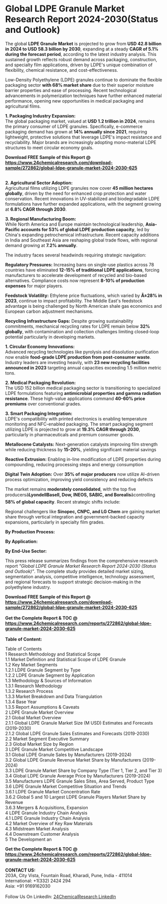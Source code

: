 <h1>Global LDPE Granule Market Research Report 2024-2030(Status and Outlook)</h1><p>The global <strong>LDPE Granule Market</strong> is projected to grow from <strong>USD 42.8 billion in 2024 to USD 58.3 billion by 2030</strong>, expanding at a steady <strong>CAGR of 5.1% during the forecast period</strong>, according to the latest industry analysis. This sustained growth reflects robust demand across packaging, construction, and specialty film applications, driven by LDPE's unique combination of flexibility, chemical resistance, and cost-effectiveness.</p><p>Low-Density Polyethylene (LDPE) granules continue to dominate the flexible packaging sector <strong>with 68% market share</strong> due to their superior moisture barrier properties and ease of processing. Recent technological advancements in polymerization techniques have further enhanced material performance, opening new opportunities in medical packaging and agricultural films.</p><p><strong>1. Packaging Industry Expansion:</strong><br>
The global packaging market, valued at <strong>USD 1.2 trillion in 2024</strong>, remains the primary consumer of LDPE granules. Specifically, e-commerce packaging demand has grown at <strong>14% annually since 2021</strong>, requiring lightweight, protective solutions that leverage LDPE's impact resistance and recyclability. Major brands are increasingly adopting mono-material LDPE structures to meet circular economy goals.</p><div><b>Download FREE Sample of this Report @ 
            <a href="https://www.24chemicalresearch.com/download-sample/272862/global-ldpe-granule-market-2024-2030-625">
            https://www.24chemicalresearch.com/download-sample/272862/global-ldpe-granule-market-2024-2030-625</a></b></div><br><p><strong>2. Agricultural Sector Adoption:</strong><br>
Agricultural films utilizing LDPE granules now cover <strong>45 million hectares globally</strong>, driven by the need for enhanced crop protection and water conservation. Recent innovations in UV-stabilized and biodegradable LDPE formulations have further expanded applications, with the segment growing at <strong>6.8% CAGR through 2030</strong>.</p><p><strong>3. Regional Manufacturing Boom:</strong><br>
While North America and Europe maintain technological leadership, <strong>Asia-Pacific accounts for 53% of global LDPE production capacity</strong>, led by China's expanding petrochemical infrastructure. Recent capacity additions in India and Southeast Asia are reshaping global trade flows, with regional demand growing at <strong>7.2% annually</strong>.</p><p>The industry faces several headwinds requiring strategic navigation:</p><p><strong>Regulatory Pressures:</strong> Increasing bans on single-use plastics across 78 countries have eliminated <strong>12-15% of traditional LDPE applications</strong>, forcing manufacturers to accelerate development of recycled and bio-based alternatives. Compliance costs now represent <strong>8-10% of production expenses</strong> for major players.</p><p><strong>Feedstock Volatility:</strong> Ethylene price fluctuations, which varied by <strong>Â±28% in 2023</strong>, continue to impact profitability. The Middle East's feedstock advantage is being challenged by North American shale gas economics and European carbon adjustment mechanisms.</p><p><strong>Recycling Infrastructure Gaps:</strong> Despite growing sustainability commitments, mechanical recycling rates for LDPE remain below <strong>32% globally</strong>, with contamination and collection challenges limiting closed-loop potential particularly in developing markets.</p><p><strong>1. Circular Economy Innovations:</strong><br>
Advanced recycling technologies like pyrolysis and dissolution purification now enable <strong>food-grade LDPE production from post-consumer waste</strong>. Industry leaders are investing heavily, with <strong>23 new recycling facilities announced in 2023</strong> targeting annual capacities exceeding 1.5 million metric tons.</p><p><strong>2. Medical Packaging Revolution:</strong><br>
The USD 152 billion medical packaging sector is transitioning to specialized LDPE formulations featuring <strong>antimicrobial properties and gamma radiation resistance</strong>. These high-value applications command <strong>40-60% price premiums</strong> over conventional grades.</p><p><strong>3. Smart Packaging Integration:</strong><br>
LDPE's compatibility with printed electronics is enabling temperature monitoring and NFC-enabled packaging. The smart packaging segment utilizing LDPE is projected to grow at <strong>19.3% CAGR through 2030</strong>, particularly in pharmaceuticals and premium consumer goods.</p><p><strong>Metallocene Catalysts:</strong> Next-generation catalysts improving film strength while reducing thickness by <strong>15-20%</strong>, yielding significant material savings</p><p><strong>Reactive Extrusion:</strong> Enabling in-line modification of LDPE properties during compounding, reducing processing steps and energy consumption</p><p><strong>Digital Twin Adoption:</strong> Over <strong>35% of major producers</strong> now utilize AI-driven process optimization, improving yield consistency and reducing defects</p><p>The market remains <strong>moderately consolidated</strong>, with the top five producersâ<strong>LyondellBasell, Dow, INEOS, SABIC, and Borealis</strong>âcontrolling <strong>58% of global capacity</strong>. Recent strategic shifts include:</p><p>Regional challengers like <strong>Sinopec, CNPC, and LG Chem</strong> are gaining market share through vertical integration and government-backed capacity expansions, particularly in specialty film grades.</p><p><strong>By Production Process:</strong></p><p><strong>By Application:</strong></p><p><strong>By End-Use Sector:</strong></p><p>This press release summarizes findings from the comprehensive research report <em>"Global LDPE Granule Market Research Report 2024-2030 (Status and Outlook)"</em>. The complete study provides detailed market sizing, segmentation analysis, competitive intelligence, technology assessment, and regional forecasts to support strategic decision-making in the polyethylene industry.</p><div><b>Download FREE Sample of this Report @ 
            <a href="https://www.24chemicalresearch.com/download-sample/272862/global-ldpe-granule-market-2024-2030-625">
            https://www.24chemicalresearch.com/download-sample/272862/global-ldpe-granule-market-2024-2030-625</a></b></div><br><div><b>Get the Complete Report & TOC @ 
            <a href="https://www.24chemicalresearch.com/reports/272862/global-ldpe-granule-market-2024-2030-625">
            https://www.24chemicalresearch.com/reports/272862/global-ldpe-granule-market-2024-2030-625</a></b></div><br>
            <b>Table of Content:</b><p>Table of Contents<br />
1 Research Methodology and Statistical Scope<br />
1.1 Market Definition and Statistical Scope of LDPE Granule<br />
1.2 Key Market Segments<br />
1.2.1 LDPE Granule Segment by Type<br />
1.2.2 LDPE Granule Segment by Application<br />
1.3 Methodology & Sources of Information<br />
1.3.1 Research Methodology<br />
1.3.2 Research Process<br />
1.3.3 Market Breakdown and Data Triangulation<br />
1.3.4 Base Year<br />
1.3.5 Report Assumptions & Caveats<br />
2 LDPE Granule Market Overview<br />
2.1 Global Market Overview<br />
2.1.1 Global LDPE Granule Market Size (M USD) Estimates and Forecasts (2019-2030)<br />
2.1.2 Global LDPE Granule Sales Estimates and Forecasts (2019-2030)<br />
2.2 Market Segment Executive Summary<br />
2.3 Global Market Size by Region<br />
3 LDPE Granule Market Competitive Landscape<br />
3.1 Global LDPE Granule Sales by Manufacturers (2019-2024)<br />
3.2 Global LDPE Granule Revenue Market Share by Manufacturers (2019-2024)<br />
3.3 LDPE Granule Market Share by Company Type (Tier 1, Tier 2, and Tier 3)<br />
3.4 Global LDPE Granule Average Price by Manufacturers (2019-2024)<br />
3.5 Manufacturers LDPE Granule Sales Sites, Area Served, Product Type<br />
3.6 LDPE Granule Market Competitive Situation and Trends<br />
3.6.1 LDPE Granule Market Concentration Rate<br />
3.6.2 Global 5 and 10 Largest LDPE Granule Players Market Share by Revenue<br />
3.6.3 Mergers & Acquisitions, Expansion<br />
4 LDPE Granule Industry Chain Analysis<br />
4.1 LDPE Granule Industry Chain Analysis<br />
4.2 Market Overview of Key Raw Materials<br />
4.3 Midstream Market Analysis<br />
4.4 Downstream Customer Analysis<br />
5 The Development an</p><div><b>Get the Complete Report & TOC @ 
            <a href="https://www.24chemicalresearch.com/reports/272862/global-ldpe-granule-market-2024-2030-625">
            https://www.24chemicalresearch.com/reports/272862/global-ldpe-granule-market-2024-2030-625</a></b></div><br><b>CONTACT US:</b><br>
            203A, City Vista, Fountain Road, Kharadi, Pune, India - 411014<br>
            International: +1(332) 2424 294<br>
            Asia: +91 9169162030 <br><br>
            Follow Us On LinkedIn: <a href="https://www.linkedin.com/company/24chemicalresearch/">24ChemicalResearch LinkedIn</a>